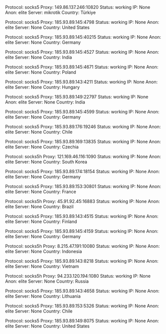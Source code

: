 Protocol: socks5
Proxy: 149.86.137.246:10820
Status: working
IP: None
Anon: elite
Server: mikrotik
Country: Türkiye

Protocol: socks5
Proxy: 185.93.89.145:4798
Status: working
IP: None
Anon: elite
Server: None
Country: United States

Protocol: socks5
Proxy: 185.93.89.145:40215
Status: working
IP: None
Anon: elite
Server: None
Country: Germany

Protocol: socks5
Proxy: 185.93.89.145:4527
Status: working
IP: None
Anon: elite
Server: None
Country: India

Protocol: socks5
Proxy: 185.93.89.145:4671
Status: working
IP: None
Anon: elite
Server: None
Country: Poland

Protocol: socks5
Proxy: 185.93.89.143:4211
Status: working
IP: None
Anon: elite
Server: None
Country: Hungary

Protocol: socks5
Proxy: 185.93.89.149:22797
Status: working
IP: None
Anon: elite
Server: None
Country: India

Protocol: socks5
Proxy: 185.93.89.145:4599
Status: working
IP: None
Anon: elite
Server: None
Country: Germany

Protocol: socks5
Proxy: 185.93.89.176:19246
Status: working
IP: None
Anon: elite
Server: None
Country: Chile

Protocol: socks5
Proxy: 185.93.89.169:13835
Status: working
IP: None
Anon: elite
Server: None
Country: Czechia

Protocol: socks5h
Proxy: 121.169.46.116:1090
Status: working
IP: None
Anon: elite
Server: None
Country: South Korea

Protocol: socks5
Proxy: 185.93.89.174:18154
Status: working
IP: None
Anon: elite
Server: None
Country: Germany

Protocol: socks5
Proxy: 185.93.89.153:30801
Status: working
IP: None
Anon: elite
Server: None
Country: France

Protocol: socks5h
Proxy: 45.91.92.45:16883
Status: working
IP: None
Anon: elite
Server: None
Country: Brazil

Protocol: socks5
Proxy: 185.93.89.143:4515
Status: working
IP: None
Anon: elite
Server: None
Country: Finland

Protocol: socks5
Proxy: 185.93.89.145:4159
Status: working
IP: None
Anon: elite
Server: None
Country: Germany

Protocol: socks5h
Proxy: 8.215.47.191:10080
Status: working
IP: None
Anon: elite
Server: None
Country: Indonesia

Protocol: socks5
Proxy: 185.93.89.143:8218
Status: working
IP: None
Anon: elite
Server: None
Country: Vietnam

Protocol: socks5h
Proxy: 94.233.120.194:1080
Status: working
IP: None
Anon: elite
Server: None
Country: Russia

Protocol: socks5
Proxy: 185.93.89.143:4658
Status: working
IP: None
Anon: elite
Server: None
Country: Lithuania

Protocol: socks5
Proxy: 185.93.89.153:5326
Status: working
IP: None
Anon: elite
Server: None
Country: Chile

Protocol: socks5
Proxy: 185.93.89.149:8075
Status: working
IP: None
Anon: elite
Server: None
Country: United States

